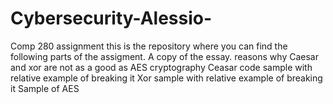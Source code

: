 # Cybersecurity-Alessio-
Comp 280 assignment 
this is the repository where you can find the following parts of the assigment.
A copy of the essay.
reasons why Caesar and xor are not as a good as AES cryptography 
Ceasar code sample with relative example of breaking it
Xor sample with relative example of breaking it 
Sample of AES 
